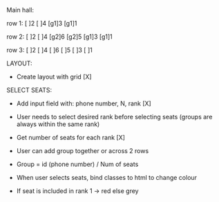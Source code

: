 Main hall:

row 1: [ ]2 [ ]4 [g1]3 [g1]1

row 2: [ ]2 [ ]4 [g2]6 [g2]5 [g1]3 [g1]1

row 3: [ ]2 [ ]4 [ ]6 [ ]5 [ ]3 [ ]1

LAYOUT:

- Create layout with grid [X]

SELECT SEATS:

- Add input field with: phone number, N, rank [X]
- User needs to select desired rank before selecting seats (groups are always within the same rank)
- Get number of seats for each rank [X]
- User can add group together or across 2 rows
- Group = id (phone number) / Num of seats
- When user selects seats, bind classes to html to change colour

- If seat is included in rank 1 -> red else grey
